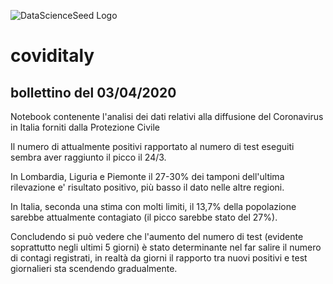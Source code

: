 ![DataScienceSeed Logo](http://www.datascienceseed.com/wp-content/uploads/2018/02/dsst.jpg)

# coviditaly
## bollettino del 03/04/2020
Notebook contenente l'analisi dei dati relativi alla diffusione del Coronavirus in Italia forniti dalla Protezione Civile 

Il numero di attualmente positivi rapportato al numero di test eseguiti sembra aver raggiunto il picco il 24/3.

In Lombardia, Liguria e Piemonte il 27-30% dei tamponi dell'ultima rilevazione e' risultato positivo, più basso il dato nelle altre regioni.

In Italia, seconda una stima con molti limiti, il 13,7% della popolazione sarebbe attualmente contagiato (il picco sarebbe stato del 27%).

Concludendo si può vedere che l'aumento del numero di test (evidente soprattutto negli ultimi 5 giorni) è stato determinante nel far salire il numero di contagi registrati, in realtà da giorni il rapporto tra nuovi positivi e test giornalieri sta scendendo gradualmente.
